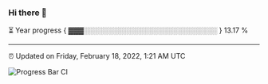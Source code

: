 ### Hi there 👋

⏳ Year progress { ▓▓▓░░░░░░░░░░░░░░░░░░░░░░░░░░░ } 13.17 %

---

⏰ Updated on Friday, February 18, 2022, 1:21 AM UTC

![Progress Bar CI](https://github.com/arthurbuhl/arthurbuhl/workflows/Progress%20Bar%20CI/badge.svg)
